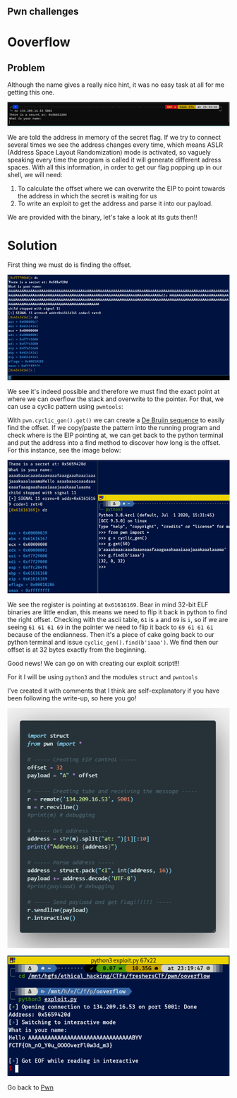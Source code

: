 ## Pwn challenges

# Ooverflow

## Problem

Although the name gives a really nice hint, it was no easy task at all for me getting this one.

![1](../images/0overflow_1.png)

We are told the address in memory of the secret flag. If we try to connect several times we see the address changes every time, which means ASLR (Address Space Layout Randomization) mode is activated, so vaguely speaking every time the program is called it will generate different adress spaces. 
With all this information, in order to get our flag popping up in our shell, we will need:
1. To calculate the offset where we can overwrite the EIP to point towards the address in which the secret is waiting for us 
2. To write an exploit to get the address and parse it into our payload. 


We are provided with the binary, let's take a look at its guts then!!

# Solution

First thing we must do is finding the offset.

![2](../images/0overflow_2.png)

We see it's indeed possible and therefore we must find the exact point at where we can overflow the stack and overwrite to the pointer. For that, we can use a cyclic pattern using `pwntools`:

With `pwn.cyclic_gen().get()` we can create a [De Brujin sequence](https://en.wikipedia.org/wiki/De_Bruijn_sequence) to easily find the offset. If we copy/paste the pattern into the running program and check where is the EIP pointing at, we can get back to the python terminal and put the address into a find method to discover how long is the offset. For this instance, see the image below: 

![3](../images/0overflow_3.png)

We see the register is pointing at `0x61616169`. Bear in mind 32-bit ELF binaries are little endian, this means we need to flip it back in python to find the right offset. Checking with the ascii table, `61` is `a` and `69` is `i`, so if we are seeing `61 61 61 69` in the pointer we need to flip it back to `69 61 61 61` because of the endianness. Then it's a piece of cake going back to our python terminal and issue `cyclic_gen().find(b'iaaa')`. We find then our offset is at 32 bytes exactly from the beginning. 

Good news! We can go on with creating our exploit script!!!
 
For it I will be using `python3` and the modules `struct` and `pwntools`

I've created it with comments that I think are self-explanatory if you have been following the write-up, so here you go!

![4](../images/0overflow_4.png)

![5](../images/0overflow_5.png)

Go back to [Pwn](./)

